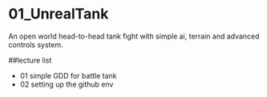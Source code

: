 # 01_UnrealTank
An open world head-to-head tank fight with simple ai, terrain and advanced controls system.

##lecture list
* 01 simple GDD for battle tank
* 02 setting up the github env
